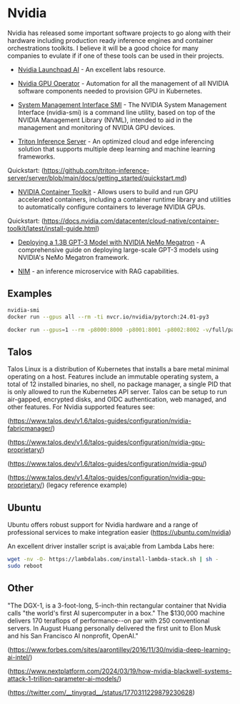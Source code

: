 # Nvidia

Nvidia has released some important software projects to go along with their hardware including production ready inference engines and container orchestrations toolkits. I believe it will be a good choice for many companies to evulate if if one of these tools can be used in their projects.

- [Nvidia Launchpad AI](https://www.nvidia.com/en-us/launchpad/ai/) - An excellent labs resource.

- [Nvidia GPU Operator](https://docs.nvidia.com/datacenter/cloud-native/gpu-operator/latest/index.html) - Automation for all the management of all NVIDIA software components needed to provision GPU in Kubernetes.

- [System Management Interface SMI](https://developer.nvidia.com/nvidia-system-management-interface) - The NVIDIA System Management Interface (nvidia-smi) is a command line utility, based on top of the NVIDIA Management Library (NVML), intended to aid in the management and monitoring of NVIDIA GPU devices.

- [Triton Inference Server](https://github.com/triton-inference-server/server) - An optimized cloud and edge inferencing solution that supports multiple deep learning and machine learning frameworks.

Quickstart: (https://github.com/triton-inference-server/server/blob/main/docs/getting_started/quickstart.md)

- [NVIDIA Container Toolkit](https://github.com/NVIDIA/nvidia-container-toolkit) - Allows users to build and run GPU accelerated containers, including a container runtime library and utilities to automatically configure containers to leverage NVIDIA GPUs.

Quickstart: (https://docs.nvidia.com/datacenter/cloud-native/container-toolkit/latest/install-guide.html)

- [Deploying a 1.3B GPT-3 Model with NVIDIA NeMo Megatron](https://developer.nvidia.com/blog/deploying-a-1-3b-gpt-3-model-with-nvidia-nemo-megatron/) - A comprehensive guide on deploying large-scale GPT-3 models using NVIDIA's NeMo Megatron framework.

- [NIM](https://www.youtube.com/watch?v=Od-AdE4If8o) - an inference microservice with RAG capabilities.

## Examples

```sh
nvidia-smi
docker run --gpus all --rm -ti nvcr.io/nvidia/pytorch:24.01-py3

docker run --gpus=1 --rm -p8000:8000 -p8001:8001 -p8002:8002 -v/full/path/to/docs/examples/model_repository:/models nvcr.io/nvidia/tritonserver:24.01-py3 tritonserver --model-repository=/models
```

## Talos

Talos Linux is a distribution of Kubernetes that installs a bare metal minimal operating on a host. Features include an immutable operating system, a total of 12 installed binaries, no shell, no package manager, a single PID that is only allowed to run the Kubernetes API server. Talos can be setup to run air-gapped, encrypted disks, and OIDC authentication, web managed, and other features. For Nvidia supported features see:

(https://www.talos.dev/v1.6/talos-guides/configuration/nvidia-fabricmanager/)

(https://www.talos.dev/v1.6/talos-guides/configuration/nvidia-gpu-proprietary/)

(https://www.talos.dev/v1.6/talos-guides/configuration/nvidia-gpu/)

(https://www.talos.dev/v1.4/talos-guides/configuration/nvidia-gpu-proprietary/) (legacy reference example)


## Ubuntu

Ubuntu offers robust support for Nvidia hardware and a range of professional services to make integration easier (https://ubuntu.com/nvidia)

An excellent driver installer script is avai;able from Lambda Labs here: 

```sh
wget -nv -O- https://lambdalabs.com/install-lambda-stack.sh | sh -
sudo reboot
```

## Other

"The DGX-1, is a 3-foot-long, 5-inch-thin rectangular container that Nvidia calls "the world's first AI supercomputer in a box." The $130,000 machine delivers 170 teraflops of performance--on par with 250 conventional servers. In August Huang personally delivered the first unit to Elon Musk and his San Francisco AI nonprofit, OpenAI."

(https://www.forbes.com/sites/aarontilley/2016/11/30/nvidia-deep-learning-ai-intel/)

(https://www.nextplatform.com/2024/03/19/how-nvidia-blackwell-systems-attack-1-trillion-parameter-ai-models/)

(https://twitter.com/__tinygrad__/status/1770311229879230628)